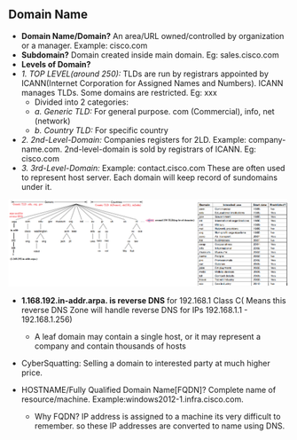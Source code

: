  ## Domain Name
 - **Domain Name/Domain?** An area/URL owned/controlled by organization or a manager. Example: cisco.com
 - **Subdomain?** Domain created inside main domain. Eg: sales.cisco.com
 - **Levels of Domain?**
  - *1. TOP LEVEL(around 250):* TLDs are run by registrars appointed by ICANN(Internet Corporation for Assigned Names and Numbers). ICANN manages TLDs. Some domains are restricted. Eg: xxx
     - Divided into 2 categories:    
      - *a. Generic TLD:* For general purpose. com (Commercial), info, net (network)    
      - *b. Country TLD:* For specific country
  - *2. 2nd-Level-Domain:* Companies registers for 2LD. Example: company-name.com. 2nd-level-domain is sold by registrars of ICANN. Eg: cisco.com
  - *3. 3rd-Level-Domain:* Example: contact.cisco.com    These are often used to represent host server. Each domain will keep record of sundomains under it.

<img src=domain-names.png width=1500 />

- **1.168.192.in-addr.arpa. is reverse DNS** for 192.168.1 Class C( Means this reverse DNS Zone will handle reverse DNS for IPs 192.168.1.1 - 192.168.1.256)
  - A leaf domain may contain a single host, or it may represent a company and contain thousands of hosts

- CyberSquatting: Selling a domain to interested party at much higher price.

- HOSTNAME/Fully Qualified Domain Name[FQDN]? Complete name of resource/machine. Example:windows2012-1.infra.cisco.com.
  - Why FQDN? IP address is assigned to a machine its very difficult to remember. so these IP addresses are converted to name using DNS.
